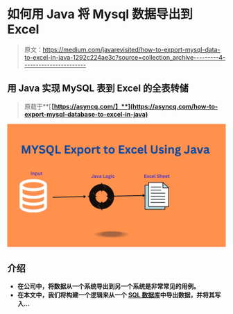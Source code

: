 # 如何用 Java 将 Mysql 数据导出到 Excel

> 原文：<https://medium.com/javarevisited/how-to-export-mysql-data-to-excel-in-java-1292c224ae3c?source=collection_archive---------4----------------------->

## 用 Java 实现 MySQL 表到 Excel 的全表转储

> 原载于**[**【https://asyncq.com/】**](https://asyncq.com/how-to-export-mysql-database-to-excel-in-java)**

**[![](img/bfec1ed90c2a6a62fb0b8fb5d34e6848.png)](https://javarevisited.blogspot.com/2018/05/top-5-mysql-courses-to-learn-online.html)**

## **介绍**

*   **在公司中，将数据从一个系统导出到另一个系统是非常常见的用例。**
*   **在本文中，我们将构建一个逻辑来从一个 [SQL 数据库](https://click.linksynergy.com/link?id=FAaRt1BJn8w&offerid=1060092.1187016&type=2&murl=https%3A%2F%2Fwww.udemy.com%2Fcourse%2Fthe-ultimate-mysql-bootcamp-go-from-sql-beginner-to-expert%2F)中导出数据，并将其写入…**